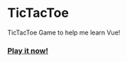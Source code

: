 # TicTacToe
TicTacToe Game to help me learn Vue!

### [Play it now!](https://www.hardtictactoe.netlify.app)

